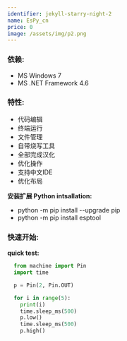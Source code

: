 ```yaml
---
identifier: jekyll-starry-night-2
name: EsPy_cn
price: 0
image: /assets/img/p2.png
---
```


### 依赖:

- MS Windows 7
- MS .NET Framework 4.6

### 特性:

- 代码编辑
- 终端运行
- 文件管理
- 自带烧写工具
- 全部完成汉化
- 优化操作
- 支持中文IDE
- 优化布局

**安装扩展 Python intsallation:**

- python -m pip install --upgrade pip  
- python -m pip install esptool

### 快速开始:



**quick test:**
```python
  from machine import Pin
  import time

  p = Pin(2, Pin.OUT)

  for i in range(5):
    print(i)
    time.sleep_ms(500)
    p.low()
    time.sleep_ms(500)
    p.high()
```